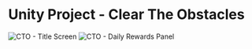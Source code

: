 # Unity Project - Clear The Obstacles 
![CTO - Title Screen](https://github.com/user-attachments/assets/d24d047a-d661-4912-856c-4eaaecccbf34)
![CTO - Daily Rewards Panel](https://github.com/user-attachments/assets/1dad162f-3482-41e0-953f-e639dc1e324d)
